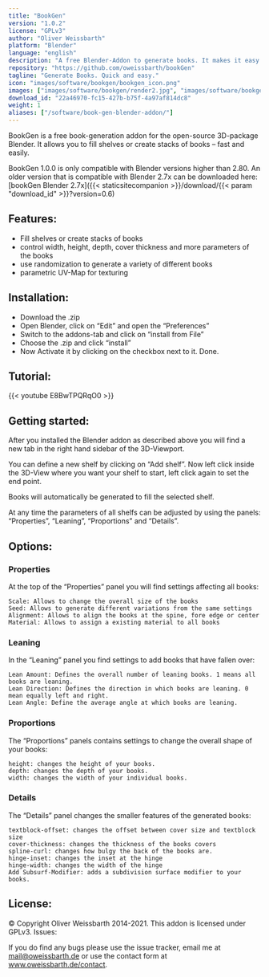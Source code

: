 ```yaml
---
title: "BookGen"
version: "1.0.2"
license: "GPLv3"
author: "Oliver Weissbarth"
platform: "Blender"
language: "english"
description: "A free Blender-Addon to generate books. It makes it easy to generate large amount of books using randomization without loosing control."
repository: "https://github.com/oweissbarth/bookGen"
tagline: "Generate Books. Quick and easy."
icon: "images/software/bookgen/bookgen_icon.png"
images: ["images/software/bookgen/render2.jpg", "images/software/bookgen/blender.png", "images/software/bookgen/render_close.jpg", "images/software/bookgen/panel.png"]
download_id: "22a46970-fc15-427b-b75f-4a97af814dc8"
weight: 1
aliases: ["/software/book-gen-blender-addon/"]
---
```


BookGen is a free book-generation addon for the open-source 3D-package Blender. It allows you to fill shelves or create stacks of books – fast and easily.

BookGen 1.0.0 is only compatible with Blender versions higher than 2.80. An older version that is compatible with Blender 2.7x can be downloaded here: [bookGen Blender 2.7x]({{< staticsitecompanion >}}/download/{{< param "download_id" >}}?version=0.6)
## Features:
- Fill shelves or create stacks of books
- control width, height, depth, cover thickness and more parameters of the books
- use randomization to generate a variety of different books
- parametric UV-Map for texturing

## Installation:
- Download the .zip
- Open Blender, click on “Edit” and open the “Preferences”
- Switch to the addons-tab and click on “install from File”
- Choose the .zip and click “install”
- Now Activate it by clicking on the checkbox next to it. Done.

## Tutorial:
{{< youtube E8BwTPQRqO0 >}}

## Getting started:

After you installed the Blender addon as described above you will find a new tab in the right hand sidebar of the 3D-Viewport.

You can define a new shelf by clicking on “Add shelf”. Now left click inside the 3D-View where you want your shelf to start, left click again to set the end point.

Books will automatically be generated to fill the selected shelf.

At any time the parameters of all shelfs can be adjusted by using the panels: “Properties”, “Leaning”, “Proportions” and “Details”.
## Options:
### Properties

At the top of the “Properties” panel you will find settings affecting all books:

    Scale: Allows to change the overall size of the books
    Seed: Allows to generate different variations from the same settings
    Alignment: Allows to align the books at the spine, fore edge or center
    Material: Allows to assign a existing material to all books

### Leaning

In the “Leaning” panel you find settings to add books that have fallen over:

    Lean Amount: Defines the overall number of leaning books. 1 means all books are leaning.
    Lean Direction: Defines the direction in which books are leaning. 0 mean equally left and right.
    Lean Angle: Define the average angle at which books are leaning.

### Proportions

The “Proportions” panels contains settings to change the overall shape of your books:

    height: changes the height of your books.
    depth: changes the depth of your books.
    width: changes the width of your individual books.

### Details

The “Details” panel changes the smaller features of the generated books:

    textblock-offset: changes the offset between cover size and textblock size
    cover-thickness: changes the thickness of the books covers
    spline-curl: changes how bulgy the back of the books are.
    hinge-inset: changes the inset at the hinge
    hinge-width: changes the width of the hinge
    Add Subsurf-Modifier: adds a subdivision surface modifier to your books.

## License:

© Copyright Oliver Weissbarth 2014-2021. This addon is licensed under GPLv3.
Issues:

If you do find any bugs please use the issue tracker, email me at mail@oweissbarth.de or use the contact form at www.oweissbarth.de/contact.
